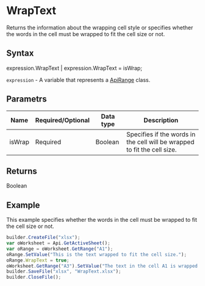 # WrapText

Returns the information about the wrapping cell style or specifies whether the words in the cell must be wrapped to fit the cell size or not.

## Syntax

expression.WrapText &#124; expression.WrapText = isWrap;

`expression` - A variable that represents a [ApiRange](../ApiRange.md) class.

## Parametrs

| **Name** | **Required/Optional** | **Data type** | **Description** |
| ------------- | ------------- | ------------- | ------------- |
| isWrap | Required | Boolean | Specifies if the words in the cell will be wrapped to fit the cell size. |

## Returns

Boolean

## Example

This example specifies whether the words in the cell must be wrapped to fit the cell size or not.

```javascript
builder.CreateFile("xlsx");
var oWorksheet = Api.GetActiveSheet();
var oRange = oWorksheet.GetRange("A1");
oRange.SetValue("This is the text wrapped to fit the cell size.");
oRange.WrapText = true;
oWorksheet.GetRange("A3").SetValue("The text in the cell A1 is wrapped: " + oRange.GetWrapText());
builder.SaveFile("xlsx", "WrapText.xlsx");
builder.CloseFile();
```